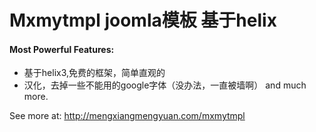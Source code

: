 # Mxmytmpl joomla模板 基于helix


#### Most Powerful Features:
- 基于helix3,免费的框架，简单直观的
- 汉化，去掉一些不能用的google字体（没办法，一直被墙啊）
and much more.


See more at: http://mengxiangmengyuan.com/mxmytmpl
